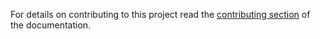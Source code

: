 For details on contributing to this project read the [contributing section](https://github.com/aarondandy/vertesaur/wiki/Contributing) of the documentation.